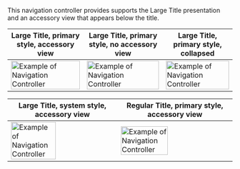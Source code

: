 This navigation controller provides supports the Large Title presentation and an accessory view that appears below the title.

<!-- prettier-ignore-start -->
| Large Title, primary style, accessory view | Large Title, primary style, no accessory view | Large Title, primary style, collapsed |
| - | - | - |
| <img src="https://static2.sharepointonline.com/files/fabric/fabric-website/images/controls/ios/navigation-bar/large-title-primary-accessory.png" alt="Example of Navigation Controller" style="width: 100%;" /> | <img src="https://static2.sharepointonline.com/files/fabric/fabric-website/images/controls/ios/navigation-bar/large-title-primary-no-accessory.png" alt="Example of Navigation Controller" style="width: 100%;" /> | <img src="https://static2.sharepointonline.com/files/fabric/fabric-website/images/controls/ios/navigation-bar/large-title-primary-collapsed.png" alt="Example of Navigation Controller" style="width: 100%;" /> |

| Large Title, system style, accessory view | Regular Title, primary style, accessory view |
| - | - |
| <img src="https://static2.sharepointonline.com/files/fabric/fabric-website/images/controls/ios/navigation-bar/large-title-system-accessory.png" alt="Example of Navigation Controller" style="width: 66%;" /> | <img src="https://static2.sharepointonline.com/files/fabric/fabric-website/images/controls/ios/navigation-bar/regular-title-primary-accessory.png" alt="Example of Navigation Controller" style="width: 66%;" /> |
<!-- prettier-ignore-end -->
